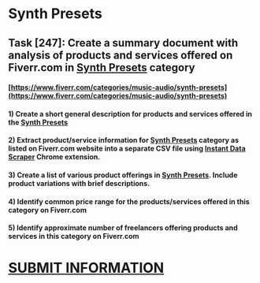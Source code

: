 # Synth Presets
## Task [247]: Create a summary document with analysis of products and services offered on Fiverr.com in [Synth Presets](https://www.fiverr.com/categories/music-audio/synth-presets) category
#### [https://www.fiverr.com/categories/music-audio/synth-presets](https://www.fiverr.com/categories/music-audio/synth-presets)
#### 1) Create a short general description for products and services offered in the [Synth Presets](https://www.fiverr.com/categories/music-audio/synth-presets)
#### 2) Extract product/service information for [Synth Presets](https://www.fiverr.com/categories/music-audio/synth-presets) category as listed on Fiverr.com website into a separate CSV file using [Instant Data Scraper](https://chrome.google.com/webstore/detail/instant-data-scraper/ofaokhiedipichpaobibbnahnkdoiiah) Chrome extension.
#### 3) Create a list of various product offerings in [Synth Presets](https://www.fiverr.com/categories/music-audio/synth-presets). Include product variations with brief descriptions.
#### 4) Identify common price range for the products/services offered in this category on Fiverr.com
#### 5) Identify approximate number of freelancers offering products and services in this category on Fiverr.com

# [SUBMIT INFORMATION](https://forms.office.com/r/8AEKjkLxKG)
